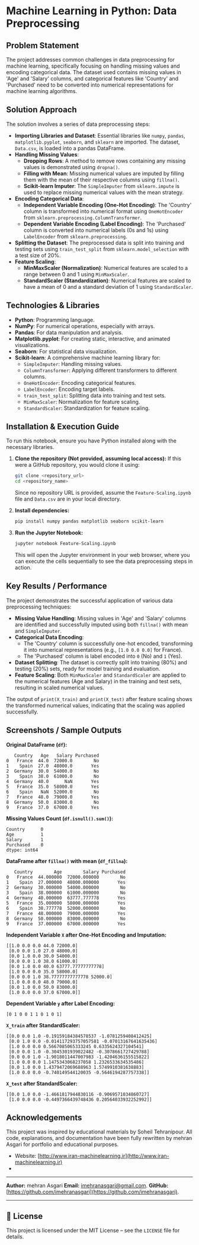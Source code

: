 # Machine Learning in Python: Data Preprocessing

## Problem Statement

The project addresses common challenges in data preprocessing for machine learning, specifically focusing on handling missing values and encoding categorical data. The dataset used contains missing values in 'Age' and 'Salary' columns, and categorical features like 'Country' and 'Purchased' need to be converted into numerical representations for machine learning algorithms.

## Solution Approach

The solution involves a series of data preprocessing steps:

*   **Importing Libraries and Dataset**: Essential libraries like `numpy`, `pandas`, `matplotlib.pyplot`, `seaborn`, and `sklearn` are imported. The dataset, `Data.csv`, is loaded into a pandas DataFrame.
*   **Handling Missing Values**:
    *   **Dropping Rows**: A method to remove rows containing any missing values is demonstrated using `dropna()`.
    *   **Filling with Mean**: Missing numerical values are imputed by filling them with the mean of their respective columns using `fillna()`.
    *   **Scikit-learn Imputer**: The `SimpleImputer` from `sklearn.impute` is used to replace missing numerical values with the mean strategy.
*   **Encoding Categorical Data**:
    *   **Independent Variable Encoding (One-Hot Encoding)**: The 'Country' column is transformed into numerical format using `OneHotEncoder` from `sklearn.preprocessing.ColumnTransformer`.
    *   **Dependent Variable Encoding (Label Encoding)**: The 'Purchased' column is converted into numerical labels (0s and 1s) using `LabelEncoder` from `sklearn.preprocessing`.
*   **Splitting the Dataset**: The preprocessed data is split into training and testing sets using `train_test_split` from `sklearn.model_selection` with a test size of 20%.
*   **Feature Scaling**:
    *   **MinMaxScaler (Normalization)**: Numerical features are scaled to a range between 0 and 1 using `MinMaxScaler`.
    *   **StandardScaler (Standardization)**: Numerical features are scaled to have a mean of 0 and a standard deviation of 1 using `StandardScaler`.

## Technologies & Libraries

*   **Python**: Programming language.
*   **NumPy**: For numerical operations, especially with arrays.
*   **Pandas**: For data manipulation and analysis.
*   **Matplotlib.pyplot**: For creating static, interactive, and animated visualizations.
*   **Seaborn**: For statistical data visualization.
*   **Scikit-learn**: A comprehensive machine learning library for:
    *   `SimpleImputer`: Handling missing values.
    *   `ColumnTransformer`: Applying different transformers to different columns.
    *   `OneHotEncoder`: Encoding categorical features.
    *   `LabelEncoder`: Encoding target labels.
    *   `train_test_split`: Splitting data into training and test sets.
    *   `MinMaxScaler`: Normalization for feature scaling.
    *   `StandardScaler`: Standardization for feature scaling.

## Installation & Execution Guide

To run this notebook, ensure you have Python installed along with the necessary libraries.

1.  **Clone the repository (Not provided, assuming local access):**
    If this were a GitHub repository, you would clone it using:
    ```bash
    git clone <repository_url>
    cd <repository_name>
    ```
    Since no repository URL is provided, assume the `Feature-Scaling.ipynb` file and `Data.csv` are in your local directory.

2.  **Install dependencies:**
    ```bash
    pip install numpy pandas matplotlib seaborn scikit-learn
    ```

3.  **Run the Jupyter Notebook:**
    ```bash
    jupyter notebook Feature-Scaling.ipynb
    ```
    This will open the Jupyter environment in your web browser, where you can execute the cells sequentially to see the data preprocessing steps in action.

## Key Results / Performance

The project demonstrates the successful application of various data preprocessing techniques:

*   **Missing Value Handling**: Missing values in 'Age' and 'Salary' columns are identified and successfully imputed using both `fillna()` with mean and `SimpleImputer`.
*   **Categorical Data Encoding**:
    *   The 'Country' column is successfully one-hot encoded, transforming it into numerical representations (e.g., `[1.0 0.0 0.0]` for France).
    *   The 'Purchased' column is label encoded into `0` (No) and `1` (Yes).
*   **Dataset Splitting**: The dataset is correctly split into training (80%) and testing (20%) sets, ready for model training and evaluation.
*   **Feature Scaling**: Both `MinMaxScaler` and `StandardScaler` are applied to the numerical features (Age and Salary) in the training and test sets, resulting in scaled numerical values.

The output of `print(X_train)` and `print(X_test)` after feature scaling shows the transformed numerical values, indicating that the scaling was applied successfully.

## Screenshots / Sample Outputs

**Original DataFrame (`df`):**
```
   Country   Age   Salary Purchased
0   France  44.0  72000.0        No
1    Spain  27.0  48000.0       Yes
2  Germany  30.0  54000.0        No
3    Spain  38.0  61000.0        No
4  Germany  40.0      NaN       Yes
5   France  35.0  58000.0       Yes
6    Spain   NaN  52000.0        No
7   France  48.0  79000.0       Yes
8  Germany  50.0  83000.0        No
9   France  37.0  67000.0       Yes
```

**Missing Values Count (`df.isnull().sum()`):**
```
Country      0
Age          1
Salary       1
Purchased    0
dtype: int64
```

**DataFrame after `fillna()` with mean (`df_fillna`):**
```
   Country        Age        Salary Purchased
0   France  44.000000  72000.000000        No
1    Spain  27.000000  48000.000000       Yes
2  Germany  30.000000  54000.000000        No
3    Spain  38.000000  61000.000000        No
4  Germany  40.000000  63777.777778       Yes
5   France  35.000000  58000.000000       Yes
6    Spain  38.777778  52000.000000        No
7   France  48.000000  79000.000000       Yes
8  Germany  50.000000  83000.000000        No
9   France  37.000000  67000.000000       Yes
```

**Independent Variable `X` after One-Hot Encoding and Imputation:**
```
[[1.0 0.0 0.0 44.0 72000.0]
 [0.0 0.0 1.0 27.0 48000.0]
 [0.0 1.0 0.0 30.0 54000.0]
 [0.0 0.0 1.0 38.0 61000.0]
 [0.0 1.0 0.0 40.0 63777.77777777778]
 [1.0 0.0 0.0 35.0 58000.0]
 [0.0 0.0 1.0 38.77777777777778 52000.0]
 [1.0 0.0 0.0 48.0 79000.0]
 [0.0 1.0 0.0 50.0 83000.0]
 [1.0 0.0 0.0 37.0 67000.0]]
```

**Dependent Variable `y` after Label Encoding:**
```
[0 1 0 0 1 1 0 1 0 1]
```

**`X_train` after StandardScaler:**
```
[[0.0 0.0 1.0 -0.19159184384578537 -1.0781259408412425]
 [0.0 1.0 0.0 -0.014117293757057581 -0.07013167641635436]
 [1.0 0.0 0.0 0.5667085065333245 0.6335624327104541]
 [0.0 0.0 1.0 -0.3045301939022482 -0.3078661727429788]
 [0.0 0.0 1.0 -1.9018011447007983 -1.4204636155515822]
 [1.0 0.0 0.0 1.1475343068237058 1.2326533634535486]
 [0.0 1.0 0.0 1.4379472069688963 1.5749910381638883]
 [1.0 0.0 0.0 -0.740149544120035 -0.5646194287757338]]
```

**`X_test` after StandardScaler:**
```
[[0.0 1.0 0.0 -1.4661817944830116 -0.9069571034860727]
 [1.0 0.0 0.0 -0.4497366439748436 0.20564033932252992]]
```

## Acknowledgements

This project was inspired by educational materials by Soheil Tehranipour. All code, explanations, and documentation have been fully rewritten by mehran Asgari for portfolio and educational purposes.

*   Website: [http://www.iran-machinelearning.ir](http://www.iran-machinelearning.ir)
*   
---

**Author:** mehran Asgari
**Email:** [imehranasgari@gmail.com](mailto:imehranasgari@gmail.com).
**GitHub:** [https://github.com/imehranasgari](https://github.com/imehranasgari).

---

## 📄 License

This project is licensed under the MIT License – see the `LICENSE` file for details.

